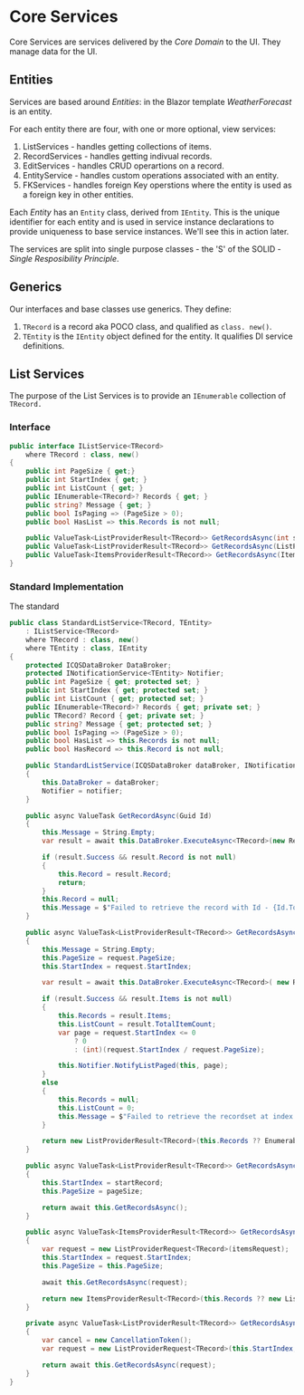 # Core Services

Core Services are services delivered by the *Core Domain* to the UI.  They manage data for the UI.

## Entities

Services are based around *Entities*:  in the Blazor template *WeatherForecast* is an entity.

For each entity there are four, with one or more optional, view services:

1. ListServices - handles getting collections of items.
2. RecordServices - handles getting indivual records.
3. EditServices - handles CRUD operartions on a record.
4. EntityService - handles custom operations associated with an entity.
5. FKServices - handles foreign Key operstions where the entity is used as a foreign key in other entities.

Each *Entity* has an `Entity` class, derived from `IEntity`.  This is the unique identifier for each entity and is used in service instance declarations to provide uniqueness to base service instances.  We'll see this in action later.

The services are split into single purpose classes - the 'S' of the SOLID - *Single Resposibility Principle*.

## Generics

Our interfaces and base classes use generics.  They define:
1. `TRecord` is a record aka POCO class, and qualified as  `class. new()`.
2. `TEntity` is the `IEntity` object defined for the entity. It qualifies DI service definitions. 

## List Services

The purpose of the List Services is to provide an `IEnumerable` collection of `TRecord.`

### Interface

```csharp
public interface IListService<TRecord>
    where TRecord : class, new()
{
    public int PageSize { get;}
    public int StartIndex { get; }
    public int ListCount { get; }
    public IEnumerable<TRecord>? Records { get; }
    public string? Message { get; }
    public bool IsPaging => (PageSize > 0);
    public bool HasList => this.Records is not null;

    public ValueTask<ListProviderResult<TRecord>> GetRecordsAsync(int startRecord, int pageSize);
    public ValueTask<ListProviderResult<TRecord>> GetRecordsAsync(ListProviderRequest<TRecord> request);
    public ValueTask<ItemsProviderResult<TRecord>> GetRecordsAsync(ItemsProviderRequest request);
}
```
### Standard Implementation

The standard

```csharp
public class StandardListService<TRecord, TEntity>
    : IListService<TRecord>
    where TRecord : class, new()
    where TEntity : class, IEntity
{
    protected ICQSDataBroker DataBroker;
    protected INotificationService<TEntity> Notifier;
    public int PageSize { get; protected set; }
    public int StartIndex { get; protected set; }
    public int ListCount { get; protected set; }
    public IEnumerable<TRecord>? Records { get; private set; }
    public TRecord? Record { get; private set; }
    public string? Message { get; protected set; }
    public bool IsPaging => (PageSize > 0);
    public bool HasList => this.Records is not null;
    public bool HasRecord => this.Record is not null;

    public StandardListService(ICQSDataBroker dataBroker, INotificationService<TEntity> notifier)
    {
        this.DataBroker = dataBroker;
        Notifier = notifier;
    }

    public async ValueTask GetRecordAsync(Guid Id)
    {
        this.Message = String.Empty;
        var result = await this.DataBroker.ExecuteAsync<TRecord>(new RecordGuidKeyQuery<TRecord>(Id));

        if (result.Success && result.Record is not null)
        {
            this.Record = result.Record;
            return;
        }
        this.Record = null;
        this.Message = $"Failed to retrieve the record with Id - {Id.ToString()}";
    }

    public async ValueTask<ListProviderResult<TRecord>> GetRecordsAsync(ListProviderRequest<TRecord> request)
    {
        this.Message = String.Empty;
        this.PageSize = request.PageSize;
        this.StartIndex = request.StartIndex;

        var result = await this.DataBroker.ExecuteAsync<TRecord>( new RecordListQuery<TRecord>(request));

        if (result.Success && result.Items is not null)
        {
            this.Records = result.Items;
            this.ListCount = result.TotalItemCount;
            var page = request.StartIndex <= 0
                ? 0
                : (int)(request.StartIndex / request.PageSize);

            this.Notifier.NotifyListPaged(this, page);
        }
        else
        {
            this.Records = null;
            this.ListCount = 0;
            this.Message = $"Failed to retrieve the recordset at index {request.StartIndex}";
        }

        return new ListProviderResult<TRecord>(this.Records ?? Enumerable.Empty<TRecord>(), this.ListCount, result.Success, Message);
    }

    public async ValueTask<ListProviderResult<TRecord>> GetRecordsAsync(int startRecord, int pageSize)
    {
        this.StartIndex = startRecord;
        this.PageSize = pageSize;

        return await this.GetRecordsAsync();
    }

    public async ValueTask<ItemsProviderResult<TRecord>> GetRecordsAsync(ItemsProviderRequest itemsRequest)
    {
        var request = new ListProviderRequest<TRecord>(itemsRequest);
        this.StartIndex = request.StartIndex;
        this.PageSize = this.PageSize;

        await this.GetRecordsAsync(request);

        return new ItemsProviderResult<TRecord>(this.Records ?? new List<TRecord>(), this.ListCount);
    }

    private async ValueTask<ListProviderResult<TRecord>> GetRecordsAsync()
    {
        var cancel = new CancellationToken();
        var request = new ListProviderRequest<TRecord>(this.StartIndex, this.PageSize, cancel);

        return await this.GetRecordsAsync(request);
    }
}
```

